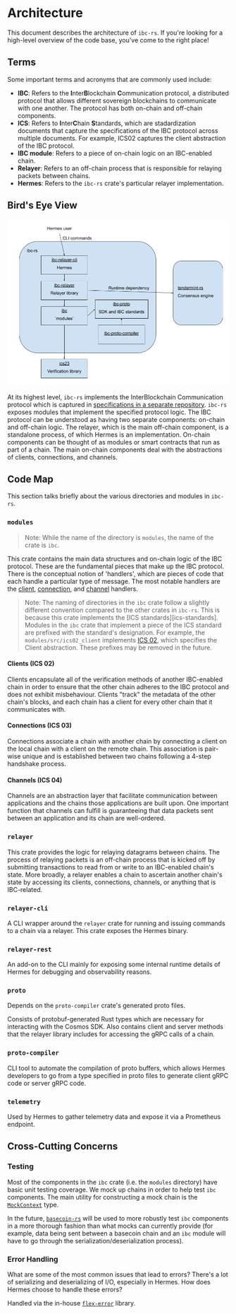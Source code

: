# Architecture

This document describes the architecture of `ibc-rs`. If you're looking for a high-level overview of the code base, you've come to the right place!

## Terms 

Some important terms and acronyms that are commonly used include:

 * **IBC**: Refers to the **I**nter**B**lockchain **C**ommunication protocol, a distributed protocol that allows different sovereign blockchains to communicate with one another. The protocol has both on-chain and off-chain components.
 * **ICS**: Refers to **I**nter**C**hain **S**tandards, which are stadardization documents that capture the specifications of the IBC protocol across multiple documents. For example, ICS02 captures the client abstraction of the IBC protocol.
 * **IBC module**: Refers to a piece of on-chain logic on an IBC-enabled chain.
 * **Relayer**: Refers to an off-chain process that is responsible for relaying packets between chains.
 * **Hermes**: Refers to the `ibc-rs` crate's particular relayer implementation. 

## Bird's Eye View

![](assets/ibc-rs-layout.png)

At its highest level, `ibc-rs` implements the InterBlockchain Communication protocol which is captured in [specifications in a separate repository][ibc-specs]. `ibc-rs` exposes modules that implement the specified protocol logic. The IBC protocol can be understood as having two separate components: on-chain and off-chain logic. The relayer, which is the main off-chain component, is a standalone process, of which Hermes is an implementation. On-chain components can be thought of as modules or smart contracts that run as part of a chain. The main on-chain components deal with the abstractions of clients, connections, and channels. 

## Code Map 

This section talks briefly about the various directories and modules in `ibc-rs`. 

### `modules`

> Note: While the name of the directory is `modules`, the name of the crate is `ibc`. 

This crate contains the main data structures and on-chain logic of the IBC protocol. These are the fundamental pieces that make up the IBC protocol. There is the conceptual notion of 'handlers', which are pieces of code that each handle a particular type of message. The most notable handlers are the [client][ibc-client], [connection][ibc-connection], and [channel][ibc-channel] handlers.

> Note: The naming of directories in the `ibc` crate follow a slightly different convention compared to the other crates in `ibc-rs`. This is because this crate implements the [ICS standards][ics-standards]. Modules in the `ibc` crate that implement a piece of the ICS standard are prefixed with the standard's designation. For example, the `modules/src/ics02_client` implements [ICS 02][ics02], which specifies the Client abstraction. These prefixes may be removed in the future. 

#### Clients (ICS 02)

Clients encapsulate all of the verification methods of another IBC-enabled chain in order to ensure that the other chain adheres to the IBC protocol and does not exhibit misbehaviour. Clients "track" the metadata of the other chain's blocks, and each chain has a client for every other chain that it communicates with. 

#### Connections (ICS 03)

Connections associate a chain with another chain by connecting a client on the local chain with a client on the remote chain. This association is pair-wise unique and is established between two chains following a 4-step handshake process. 

#### Channels (ICS 04)

Channels are an abstraction layer that facilitate communication between applications and the chains those applications are built upon. One important function that channels can fulfill is guaranteeing that data packets sent between an application and its chain are well-ordered. 

### `relayer`

This crate provides the logic for relaying datagrams between chains. The process of relaying packets is an off-chain process that is kicked off by submitting transactions to read from or write to an IBC-enabled chain's state. More broadly, a relayer enables a chain to ascertain another chain's state by accessing its clients, connections, channels, or anything that is IBC-related.

### `relayer-cli`

A CLI wrapper around the `relayer` crate for running and issuing commands to a chain via a relayer. This crate exposes the Hermes binary. 

### `relayer-rest`

An add-on to the CLI mainly for exposing some internal runtime details of Hermes for debugging and observability reasons. 

### `proto`

Depends on the `proto-compiler` crate's generated proto files.

Consists of protobuf-generated Rust types which are necessary for interacting with the Cosmos SDK. Also contains client and server methods that the relayer library includes for accessing the gRPC calls of a chain.

### `proto-compiler`

CLI tool to automate the compilation of proto buffers, which allows Hermes developers to go from a type specified in proto files to generate client gRPC code or server gRPC code.

### `telemetry`

Used by Hermes to gather telemetry data and expose it via a Prometheus endpoint.

## Cross-Cutting Concerns

### Testing

Most of the components in the `ibc` crate (i.e. the `modules` directory) have basic unit testing coverage. We mock up chains in order to help test `ibc` components. The main utility for constructing a mock chain is the [`MockContext`][mock-context] type.  

In the future, [`basecoin-rs`][basecoin-rs] will be used to more robustly test `ibc` components in a more thorough fashion than what mocks can currently provide (for example, data being sent between a basecoin chain and an `ibc` module will have to go  through the serialization/deserialization process). 

### Error Handling 

What are some of the most common issues that lead to errors? There's a lot of serializing and deserializing of I/O, especially in Hermes. How does Hermes choose to handle these errors? 

Handled via the in-house [`flex-error`][flex-error] library. 


[basecoin-rs]: https://github.com/informalsystems/basecoin-rs
[flex-error]: https://github.com/informalsystems/flex-error
[ibc-specs]: https://github.com/cosmos/ibc#interchain-standards
[ibc-standards]: https://github.com/cosmos/ibc#standardisation
[ibc-client]: https://github.com/informalsystems/ibc-rs/tree/master/modules/src/ics02_client
[ibc-connection]: https://github.com/informalsystems/ibc-rs/tree/master/modules/src/ics03_connection
[ibc-channel]: https://github.com/informalsystems/ibc-rs/tree/master/modules/src/ics04_channel
[ics02]: https://github.com/cosmos/ibc/blob/master/spec/core/ics-002-client-semantics/README.md
[mock-context]: https://github.com/informalsystems/ibc-rs/blob/794d224e3f21a4d977beeaefc8d959bb30939a73/modules/src/mock/context.rs#L43